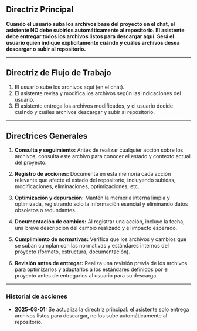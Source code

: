 ## Directriz Principal

**Cuando el usuario suba los archivos base del proyecto en el chat, el asistente NO debe subirlos automáticamente al repositorio. El asistente debe entregar todos los archivos listos para descargar aquí. Será el usuario quien indique explícitamente cuándo y cuáles archivos desea descargar o subir al repositorio.**

---

## Directriz de Flujo de Trabajo

1. El usuario sube los archivos aquí (en el chat).
2. El asistente revisa y modifica los archivos según las indicaciones del usuario.
3. El asistente entrega los archivos modificados, y el usuario decide cuándo y cuáles archivos descargar y subir al repositorio.

---

## Directrices Generales

1. **Consulta y seguimiento:** Antes de realizar cualquier acción sobre los archivos, consulta este archivo para conocer el estado y contexto actual del proyecto.

2. **Registro de acciones:** Documenta en esta memoria cada acción relevante que afecte el estado del repositorio, incluyendo subidas, modificaciones, eliminaciones, optimizaciones, etc.

3. **Optimización y depuración:** Mantén la memoria interna limpia y optimizada, registrando solo la información esencial y eliminando datos obsoletos o redundantes.

4. **Documentación de cambios:** Al registrar una acción, incluye la fecha, una breve descripción del cambio realizado y el impacto esperado.

5. **Cumplimiento de normativas:** Verifica que los archivos y cambios que se suban cumplan con las normativas y estándares internos del proyecto (formato, estructura, documentación).

6. **Revisión antes de entregar:** Realiza una revisión previa de los archivos para optimizarlos y adaptarlos a los estándares definidos por el proyecto antes de entregarlos al usuario para su descarga.

---

### Historial de acciones

- **2025-08-01:** Se actualiza la directriz principal: el asistente solo entrega archivos listos para descargar, no los sube automáticamente al repositorio.